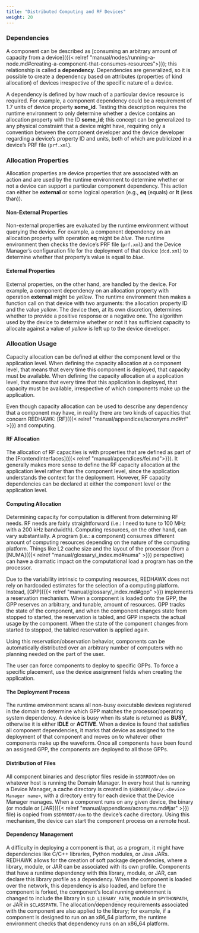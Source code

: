 ```yaml
---
title: "Distributed Computing and RF Devices"
weight: 20
---
```


### Dependencies

A component can be described as [consuming an arbitrary amount of capacity from a device]({{< relref "manual/nodes/running-a-node.md#creating-a-component-that-consumes-resources">}}); this relationship is called a **dependency**. Dependencies are generalized, so it is possible to create a dependency based on attributes (properties of kind allocation) of devices irrespective of the specific nature of a device.

A dependency is defined by how much of a particular device resource is required. For example, a component dependency could be a requirement of 1.7 units of device property **some_id**. Testing this description requires the runtime environment to only determine whether a device contains an allocation property with the ID **some_id**; this concept can be generalized to any physical constraint that a device might have, requiring only a convention between the component developer and the device developer regarding a device’s property ID and units, both of which are publicized in a device’s PRF  file (`prf.xml`).

### Allocation Properties

Allocation properties are device properties that are associated with an action and are used by the runtime environment to determine whether or not a device can support a particular component dependency. This action can either be **external** or some logical operation (e.g., **eq** (equals) or **lt** (less than)).

#### Non-External Properties

Non-external properties are evaluated by the runtime environment without querying the device. For example, a component dependency on an allocation property with operation **eq** might be *blue*. The runtime environment then checks the device’s PRF file (`prf.xml`) and the Device Manager’s configuration file for the deployment of that device (`dcd.xml`) to determine whether that property’s value is equal to *blue*.

#### External Properties

External properties, on the other hand, are handled by the device. For example, a component dependency on an allocation property with operation **external** might be *yellow*. The runtime environment then makes a function call on that device with two arguments: the allocation property ID and the value *yellow*. The device then, at its own discretion, determines whether to provide a positive response or a negative one. The algorithm used by the device to determine whether or not it has sufficient capacity to allocate against a value of *yellow* is left up to the device developer.

### Allocation Usage

Capacity allocation can be defined at either the component level or the application level. When defining the capacity allocation at a component level, that means that every time this component is deployed, that capacity must be available. When defining the capacity allocation at a application level, that means that every time that this application is deployed, that capacity must be available, irrespective of which components make up the application.

Even though capacity allocation can be used to describe any dependency that a component may have, in reality there are two kinds of capacities that concern REDHAWK: [RF]({{< relref "manual/appendices/acronyms.md#rf" >}}) and computing.

#### RF Allocation

The allocation of RF capacities is with properties that are defined as part of the [FrontendInterfaces]({{< relref "manual/appendices/fei.md">}}). It generally makes more sense to define the RF capacity allocation at the application level rather than the component level, since the application understands the context for the deployment. However, RF capacity dependencies can be declared at either the component level or the application level.

#### Computing Allocation

Determining capacity for computation is different from determining RF needs. RF needs are fairly straightforward (i.e.: I need to tune to 100 MHz with a 200 kHz bandwidth). Computing resources, on the other hand, can vary substantially. A program (i.e.: a component) consumes different amount of computing resources depending on the nature of the computing platform. Things like L2 cache size and the layout of the processor (from a [NUMA]({{< relref "manual/glossary/_index.md#numa" >}}) perspective) can have a dramatic impact on the computational load a program has on the processor.

Due to the variability intrinsic to computing resources, REDHAWK does not rely on hardcoded estimates for the selection of a computing platform. Instead, [GPP]({{< relref "manual/glossary/_index.md#gpp" >}}) implements a reservation mechanism. When a component is loaded onto the GPP, the GPP reserves an arbitrary, and tunable, amount of resources. GPP tracks the state of the component, and when the component changes state from stopped to started, the reservation is tabled, and GPP inspects the actual usage by the component. When the state of the component changes from started to stopped, the tabled reservation is applied again.

Using this reservation/observation behavior, components can be automatically distributed over an arbitrary number of computers with no planning needed on the part of the user.

The user can force components to deploy to specific GPPs. To force a specific placement, use the device assignment fields when creating the application.

#### The Deployment Process

The runtime environment scans all non-busy executable devices registered in the domain to determine which GPP matches the processor/operating system dependency. A device is busy when its state is returned as **BUSY**, otherwise it is either **IDLE** or **ACTIVE**. When a device is found that satisfies all component dependencies, it marks that device as assigned to the deployment of that component and moves on to whatever other components make up the waveform. Once all components have been found an assigned GPP, the components are deployed to all those GPPs.

#### Distribution of Files

All component binaries and descriptor files reside in `$SDRROOT/dom` on whatever host is running the Domain Manager. In every host that is running a Device Manager, a cache directory is created in `$SDRROOT/dev/.<Device Manager name>`, with a directory entry for each device that the Device Manager manages. When a component runs on any given device, the binary (or module or [JAR]({{< relref "manual/appendices/acronyms.md#jar" >}}) file) is copied from `$SDRROOT/dom` to the device’s cache directory. Using this mechanism, the device can start the component process on a remote host.

#### Dependency Management

A difficulty in deploying a component is that, as a program, it might have dependencies like C/C++ libraries, Python modules, or Java JARs. REDHAWK allows for the creation of soft package dependencies, where a library, module, or JAR can be associated with its own profile. Components that have a runtime dependency with this library, module, or JAR, can declare this library profile as a dependency. When the component is loaded over the network, this dependency is also loaded, and before the component is forked, the component’s local running environment is changed to include the library in `$LD_LIBRARY_PATH`, module in `$PYTHONPATH`, or JAR in `$CLASSPATH`. The allocation/dependency requirements associated with the component are also applied to the library; for example, if a component is designed to run on an x86_64 platform, the runtime environment checks that dependency runs on an x86_64 platform.
